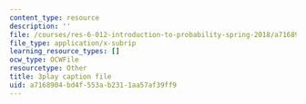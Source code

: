 ```yaml
---
content_type: resource
description: ''
file: /courses/res-6-012-introduction-to-probability-spring-2018/a7168904bd4f553ab2311aa57af39ff9_n9FTM9f9A6I.vtt
file_type: application/x-subrip
learning_resource_types: []
ocw_type: OCWFile
resourcetype: Other
title: 3play caption file
uid: a7168904-bd4f-553a-b231-1aa57af39ff9
---
```

